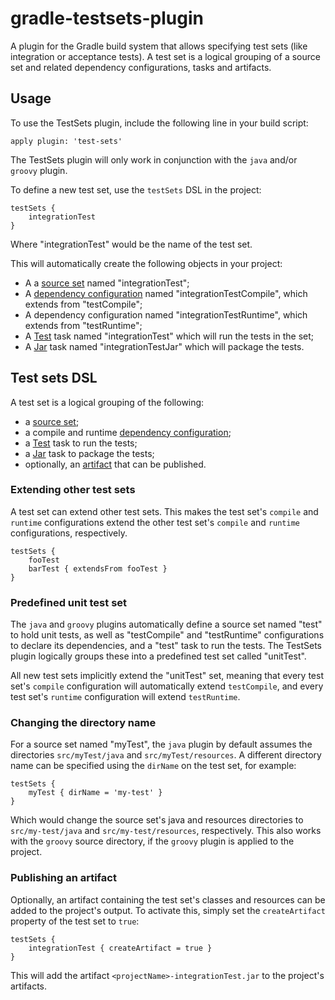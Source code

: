# gradle-testsets-plugin

A plugin for the Gradle build system that allows specifying test sets (like integration or acceptance tests). A test set is a logical grouping of a source set and related dependency configurations, tasks and artifacts.

## Usage

To use the TestSets plugin, include the following line in your build script:

    apply plugin: 'test-sets'

The TestSets plugin will only work in conjunction with the `java` and/or `groovy` plugin.

To define a new test set, use the `testSets` DSL in the project:

    testSets {
        integrationTest
    }
    
Where "integrationTest" would be the name of the test set.

This will automatically create the following objects in your project:
* A a [source set](http://gradle.org/docs/current/userguide/java_plugin.html#N11F7B) named "integrationTest";
* A [dependency configuration](http://gradle.org/docs/current/userguide/dependency_management.html#sub:configurations) named "integrationTestCompile", which extends from "testCompile";
* A  dependency configuration named "integrationTestRuntime", which extends from "testRuntime";
* A [Test](http://gradle.org/docs/current/userguide/java_plugin.html#sec:java_test) task named "integrationTest" which will run the tests in the set;
* A [Jar](http://gradle.org/docs/current/userguide/java_plugin.html#N12A7C) task named "integrationTestJar" which will package the tests.

## Test sets DSL

A test set is a logical grouping of the following:
- a [source set](http://gradle.org/docs/current/userguide/java_plugin.html#N11F7B);
- a compile and runtime [dependency configuration](http://gradle.org/docs/current/userguide/dependency_management.html#sub:configurations);
- a [Test](http://gradle.org/docs/current/userguide/java_plugin.html#sec:java_test) task to run the tests;
- a [Jar](http://gradle.org/docs/current/userguide/java_plugin.html#N12A7C) task to package the tests;
- optionally, an [artifact](http://gradle.org/docs/current/userguide/artifact_management.html) that can be published.

### Extending other test sets

A test set can extend other test sets. This makes the test set's `compile` and `runtime` configurations extend the other test set's `compile` and `runtime` configurations, respectively.

    testSets {
        fooTest
        barTest { extendsFrom fooTest }
    }

### Predefined unit test set

The `java` and `groovy` plugins automatically define a source set named "test" to hold unit tests, as well as "testCompile" and "testRuntime" configurations to declare its dependencies, and a "test" task to run the tests. The TestSets plugin logically groups these into a predefined test set called "unitTest".

All new test sets implicitly extend the "unitTest" set, meaning that every test set's `compile` configuration will automatically extend `testCompile`, and every test set's `runtime` configuration will extend `testRuntime`.

### Changing the directory name

For a source set named "myTest", the `java` plugin by default assumes the directories `src/myTest/java` and `src/myTest/resources`. A different directory name can be specified using the `dirName` on the test set, for example:

    testSets {
        myTest { dirName = 'my-test' }
    }
    
Which would change the source set's java and resources directories to `src/my-test/java` and `src/my-test/resources`, respectively. This also works with the `groovy` source directory, if the `groovy` plugin is applied to the project.

### Publishing an artifact

Optionally, an artifact containing the test set's classes and resources can be added to the project's output. To activate this, simply set the `createArtifact` property of the test set to `true`:

    testSets {
        integrationTest { createArtifact = true }
    }
    
This will add the artifact `<projectName>-integrationTest.jar` to the project's artifacts.

